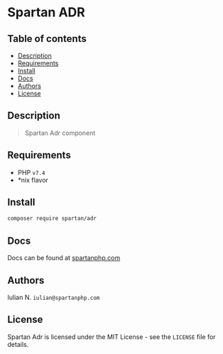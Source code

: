 # Spartan ADR

## Table of contents

* [Description](#description)
* [Requirements](#requirements)
* [Install](#install)
* [Docs](#docs)
* [Authors](#authors)
* [License](#license)


## Description

> Spartan Adr component
	

## Requirements

- PHP `v7.4`
- *nix flavor


## Install

```bash
composer require spartan/adr
```

## Docs

Docs can be found at [spartanphp.com](https://spartanphp.com)


## Authors

Iulian N. `iulian@spartanphp.com`


## License

Spartan Adr is licensed under the MIT License - see the `LICENSE` file for details.
